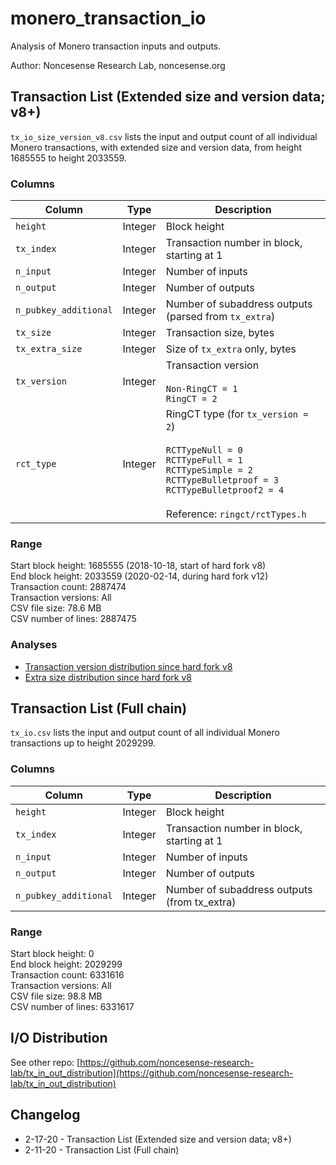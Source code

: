# monero_transaction_io
Analysis of Monero transaction inputs and outputs.

Author: Noncesense Research Lab, noncesense.org



## Transaction List (Extended size and version data; v8+)
```tx_io_size_version_v8.csv``` lists the input and output count of all individual Monero transactions, with extended size and version data, from height 1685555 to height 2033559.


### Columns

| Column | Type | Description |
| - | - | - |
| ```height``` | Integer | Block height |
| ```tx_index``` | Integer | Transaction number in block, starting at 1 |
| ```n_input``` | Integer | Number of inputs |
| ```n_output``` | Integer | Number of outputs |
| ```n_pubkey_additional``` | Integer | Number of subaddress outputs (parsed from ```tx_extra```) |
| ```tx_size``` | Integer | Transaction size, bytes |
| ```tx_extra_size``` | Integer | Size of ```tx_extra``` only, bytes |
| ```tx_version``` | Integer | Transaction version<br><br> ```Non-RingCT = 1```<br> ```RingCT = 2``` |
| ```rct_type``` | Integer | RingCT type (for ```tx_version = 2```)<br><br> ```RCTTypeNull = 0```<br> ```RCTTypeFull = 1```<br> ```RCTTypeSimple = 2```<br> ```RCTTypeBulletproof = 3```<br> ```RCTTypeBulletproof2 = 4```<br><br> Reference: ```ringct/rctTypes.h```|


### Range

Start block height: 1685555 (2018-10-18, start of hard fork v8)  
End block height: 2033559 (2020-02-14, during  hard fork v12)  
Transaction count: 2887474  
Transaction versions: All  
CSV file size: 78.6 MB  
CSV number of lines: 2887475  


### Analyses

- [Transaction version distribution since hard fork v8](analysis/tx_version_distribution_v8.md)
- [Extra size distribution since hard fork v8](analysis/tx_extra_size_distribution_v8.md)



## Transaction List (Full chain)
```tx_io.csv``` lists the input and output count of all individual Monero transactions up to height 2029299.


### Columns

| Column | Type | Description |
| - | - | - |
| ```height``` | Integer | Block height |
| ```tx_index``` | Integer | Transaction number in block, starting at 1 |
| ```n_input``` | Integer | Number of inputs |
| ```n_output``` | Integer | Number of outputs |
| ```n_pubkey_additional``` | Integer | Number of subaddress outputs (from tx_extra) |


### Range

Start block height: 0  
End block height: 2029299  
Transaction count: 6331616  
Transaction versions: All  
CSV file size: 98.8 MB  
CSV number of lines: 6331617  



## I/O Distribution
See other repo: [https://github.com/noncesense-research-lab/tx_in_out_distribution](https://github.com/noncesense-research-lab/tx_in_out_distribution)



## Changelog
- 2-17-20 - Transaction List (Extended size and version data; v8+)
- 2-11-20 - Transaction List (Full chain)